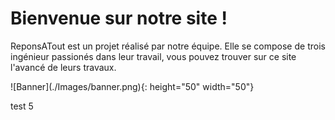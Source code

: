 # Bienvenue sur notre site !

ReponsATout est un projet réalisé par notre équipe. Elle se compose de trois ingénieur passionés dans leur travail, vous pouvez trouver sur ce site l'avancé de leurs travaux.

<div text-align: center>
  ![Banner](./Images/banner.png){: height="50" width="50"}
</div>

test 5
